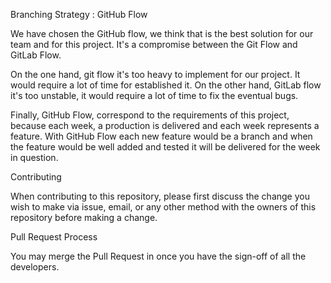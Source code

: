Branching Strategy : GitHub Flow

We have chosen the GitHub flow, we think that is the best solution for our team and for this project.
It's a compromise between the Git Flow and GitLab Flow.

On the one hand, git flow it's too heavy to implement for our project. It would require a lot of time for established it.
On the other hand, GitLab flow it's too unstable, it would require a lot of time to fix the eventual bugs.

Finally, GitHub Flow, correspond to the requirements of this project, 
because each week, a production is delivered and each week represents a feature.
With GitHub Flow each new feature would be a branch and when the feature would be well added and tested it will be delivered for the week in question.


Contributing

When contributing to this repository, please first discuss the change you wish to make via issue,
email, or any other method with the owners of this repository before making a change.


Pull Request Process

You may merge the Pull Request in once you have the sign-off of all the developers.



